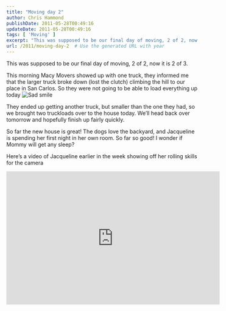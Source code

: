 ```yaml
---
title: "Moving day 2"
author: Chris Hammond
publishDate: 2011-05-28T00:49:16
updateDate: 2011-05-28T00:49:16
tags: [ 'Moving' ]
excerpt: "This was supposed to be our final day of moving, 2 of 2, now it is 2 of 3.  This morning Macy Movers showed up with one truck, they informed me that the larger truck broke down (lost the clutch) climbing the hill to our place in San Carlos. So they were not going to be able to load everything up today   They ended up getting another truck, but smaller than the one they had, so we brought two truckloads over to the house today. We’ll head back over tomorrow and hopefully finish up fairly quickly.  So far the new house is great! The dogs love the backyard, and Jacqueline is spending her first night in her own room. So far so good! I wonder if Mommy will get any sleep?  Here’s a video of Jacqueline earlier in the week showing off her rolling skills for the camera "
url: /2011/moving-day-2  # Use the generated URL with year
---
```

<p>This was supposed to be our final day of moving, 2 of 2, now it is 2 of 3.</p>  <p>This morning Macy Movers showed up with one truck, they informed me that the larger truck broke down (lost the clutch) climbing the hill to our place in San Carlos. So they were not going to be able to load everything up today <img style="border-bottom-style: none; border-right-style: none; border-top-style: none; border-left-style: none" class="wlEmoticon wlEmoticon-sadsmile" alt="Sad smile" src="https://www.chrishammond.com/portals/0/publishthumbnails/windows-live-writer/fac2547e17b7_13188/wlemoticon-sadsmile_2.png" /></p>  <p>They ended up getting another truck, but smaller than the one they had, so we brought two truckloads over to the house today. We’ll head back over tomorrow and hopefully finish up fairly quickly.</p>  <p>So far the new house is great! The dogs love the backyard, and Jacqueline is spending her first night in her own room. So far so good! I wonder if Mommy will get any sleep?</p>  <p>Here’s a video of Jacqueline earlier in the week showing off her rolling skills for the camera</p> <iframe height="349" src="https://www.youtube.com/embed/M2Ed_dN781U?rel=0&amp;hd=1" frameborder="0" width="560" allowfullscreen="allowfullscreen"></iframe>
